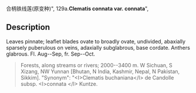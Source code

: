 合柄铁线莲(原变种)",
129a.**Clematis connata var. connata**",

## Description
Leaves pinnate; leaflet blades ovate to broadly ovate, undivided, abaxially sparsely puberulous on veins, adaxially subglabrous, base cordate. Anthers glabrous. Fl. Aug--Sep, fr. Sep--Oct.

> Forests, along streams or rivers; 2000--3400 m. W Sichuan, S Xizang, NW Yunnan [Bhutan, N India, Kashmir, Nepal, N Pakistan, Sikkim].
  "Synonym": "&lt;I&gt;Clematis buchaniana&lt;/I&gt; de Candolle subsp. &lt;I&gt;connata &lt;/I&gt; Kuntze.
